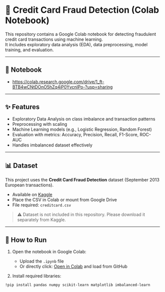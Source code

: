 # 🏦 Credit Card Fraud Detection (Colab Notebook)

This repository contains a Google Colab notebook for detecting fraudulent credit card transactions using machine learning.  
It includes exploratory data analysis (EDA), data preprocessing, model training, and evaluation.

---

## 📘 Notebook
-  https://colab.research.google.com/drive/1_ft-BTB4wCNtDOnO5hZq4iP0YvcnlPo-?usp=sharing

---

## ✨ Features
- Exploratory Data Analysis on class imbalance and transaction patterns  
- Preprocessing with scaling  
- Machine Learning models (e.g., Logistic Regression, Random Forest)  
- Evaluation with metrics: Accuracy, Precision, Recall, F1-Score, ROC-AUC  
- Handles imbalanced dataset effectively  

---

## 📊 Dataset
This project uses the **Credit Card Fraud Detection** dataset (September 2013 European transactions).  
- Available on [Kaggle](https://www.kaggle.com/datasets/mlg-ulb/creditcardfraud)  
- Place the CSV in Colab or mount from Google Drive  
- File required: `creditcard.csv`  

> ⚠️ Dataset is not included in this repository. Please download it separately from Kaggle.  

---

## 🚀 How to Run
1. Open the notebook in Google Colab:
   - Upload the `.ipynb` file  
   - Or directly click: [Open in Colab](https://colab.research.google.com/) and load from GitHub  

2. Install required libraries:
```bash
!pip install pandas numpy scikit-learn matplotlib imbalanced-learn
